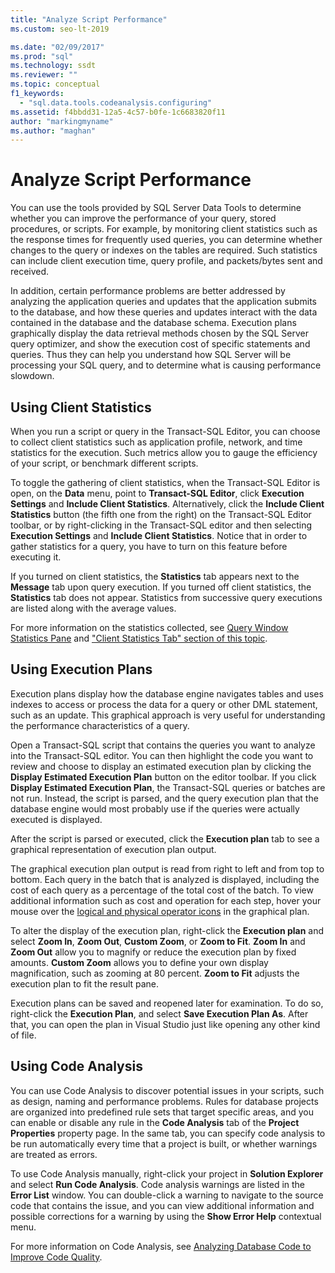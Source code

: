 ```yaml
---
title: "Analyze Script Performance"
ms.custom: seo-lt-2019

ms.date: "02/09/2017"
ms.prod: "sql"
ms.technology: ssdt
ms.reviewer: ""
ms.topic: conceptual
f1_keywords: 
  - "sql.data.tools.codeanalysis.configuring"
ms.assetid: f4bbdd31-12a5-4c57-b0fe-1c6683820f11
author: "markingmyname"
ms.author: "maghan"
---
```

# Analyze Script Performance
You can use the tools provided by SQL Server Data Tools to determine whether you can improve the performance of your query, stored procedures, or scripts. For example, by monitoring client statistics such as the response times for frequently used queries, you can determine whether changes to the query or indexes on the tables are required. Such statistics can include client execution time, query profile, and packets/bytes sent and received.  
  
In addition, certain performance problems are better addressed by analyzing the application queries and updates that the application submits to the database, and how these queries and updates interact with the data contained in the database and the database schema. Execution plans graphically display the data retrieval methods chosen by the SQL Server query optimizer, and show the execution cost of specific statements and queries. Thus they can help you understand how SQL Server will be processing your SQL query, and to determine what is causing performance slowdown.  
  
## Using Client Statistics  
When you run a script or query in the Transact\-SQL Editor, you can choose to collect client statistics such as application profile, network, and time statistics for the execution. Such metrics allow you to gauge the efficiency of your script, or benchmark different scripts.  
  
To toggle the gathering of client statistics, when the Transact\-SQL Editor is open, on the **Data** menu, point to **Transact\-SQL Editor**, click **Execution Settings** and **Include Client Statistics**. Alternatively, click the **Include Client Statistics** button (the fifth one from the right) on the Transact\-SQL Editor toolbar, or by right-clicking in the Transact\-SQL editor and then selecting **Execution Settings** and **Include Client Statistics**. Notice that in order to gather statistics for a query, you have to turn on this feature before executing it.  
  
If you turned on client statistics, the **Statistics** tab appears next to the **Message** tab upon query execution. If you turned off client statistics, the **Statistics** tab does not appear. Statistics from successive query executions are listed along with the average values.  
  
For more information on the statistics collected, see [Query Window Statistics Pane](https://msdn.microsoft.com/library/aa216969(SQL.80).aspx) and ["Client Statistics Tab" section of this topic](https://msdn.microsoft.com/library/aa833205.aspx).  
  
## Using Execution Plans  
Execution plans display how the database engine navigates tables and uses indexes to access or process the data for a query or other DML statement, such as an update. This graphical approach is very useful for understanding the performance characteristics of a query.  
  
Open a Transact\-SQL script that contains the queries you want to analyze into the Transact\-SQL editor. You can then highlight the code you want to review and choose to display an estimated execution plan by clicking the **Display Estimated Execution Plan** button on the editor toolbar. If you click **Display Estimated Execution Plan**, the Transact\-SQL queries or batches are not run. Instead, the script is parsed, and the query execution plan that the database engine would most probably use if the queries were actually executed is displayed.  
  
After the script is parsed or executed, click the **Execution plan** tab to see a graphical representation of execution plan output.  
  
The graphical execution plan output is read from right to left and from top to bottom. Each query in the batch that is analyzed is displayed, including the cost of each query as a percentage of the total cost of the batch. To view additional information such as cost and operation for each step, hover your mouse over the [logical and physical operator icons](https://msdn.microsoft.com/library/ms175913.aspx) in the graphical plan.  
  
To alter the display of the execution plan, right-click the **Execution plan** and select **Zoom In**, **Zoom Out**, **Custom Zoom**, or **Zoom to Fit**. **Zoom In** and **Zoom Out** allow you to magnify or reduce the execution plan by fixed amounts. **Custom Zoom** allows you to define your own display magnification, such as zooming at 80 percent.  **Zoom to Fit** adjusts the execution plan to fit the result pane.  
  
Execution plans can be saved and reopened later for examination. To do so, right-click the **Execution Plan**, and select **Save Execution Plan As**. After that, you can open the plan in Visual Studio just like opening any other kind of file.  
  
## Using Code Analysis  
You can use Code Analysis to discover potential issues in your scripts, such as design, naming and performance problems.  Rules for database projects are organized into predefined rule sets that target specific areas, and you can enable or disable any rule in the **Code Analysis** tab of the **Project Properties** property page. In the same tab, you can specify code analysis to be run automatically every time that a project is built, or whether warnings are treated as errors.  
  
To use Code Analysis manually, right-click your project in **Solution Explorer** and select **Run Code Analysis**. Code analysis warnings are listed in the **Error List** window. You can double-click a warning to navigate to the source code that contains the issue, and you can view additional information and possible corrections for a warning by using the **Show Error Help** contextual menu.  
  
For more information on Code Analysis, see [Analyzing Database Code to Improve Code Quality](https://msdn.microsoft.com/library/dd172133.aspx).  
  
